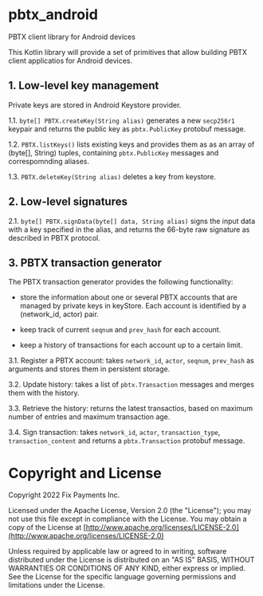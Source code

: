 # pbtx_android
PBTX client library for Android devices

This Kotlin library will provide a set of primitives that allow building PBTX client applicatios for Android devices.

## 1. Low-level key management

Private keys are stored in Android Keystore provider. 

1.1. `byte[] PBTX.createKey(String alias)` generates a new `secp256r1` keypair and returns the public key as `pbtx.PublicKey` protobuf message.

1.2. `PBTX.listKeys()` lists existing keys and provides them as as an array of (byte[], String) tuples, containing `pbtx.PublicKey` messages and correspomnding aliases.

1.3. `PBTX.deleteKey(String alias)` deletes a key from keystore.

## 2. Low-level signatures

2.1. `byte[] PBTX.signData(byte[] data, String alias)` signs the input data with a key specified in the alias, and returns the 66-byte raw signature as described in PBTX protocol.

## 3. PBTX transaction generator

The PBTX transaction generator provides the following functionality:

* store the information about one or several PBTX accounts that are managed by private keys in keyStore. Each account is identified by a (network_id, actor) pair.

* keep track of current `seqnum` and `prev_hash` for each account.

* keep a history of transactions for each account up to a certain limit.


3.1. Register a PBTX account: takes `network_id`, `actor`, `seqnum`, `prev_hash` as arguments and stores them in persistent storage.

3.2. Update history: takes a list of `pbtx.Transaction` messages and merges them with the history.

3.3. Retrieve the history: returns the latest transactios, based on maximum number of entries and maximum transaction age.

3.4. Sign transaction: takes `network_id`, `actor`, `transaction_type`, `transaction_content` and returns a `pbtx.Transaction` protobuf message.



Copyright and License
=====================

Copyright 2022 Fix Payments Inc.

Licensed under the Apache License, Version 2.0 (the "License"); you
may not use this file except in compliance with the License.  You may
obtain a copy of the License at
[http://www.apache.org/licenses/LICENSE-2.0](http://www.apache.org/licenses/LICENSE-2.0)

Unless required by applicable law or agreed to in writing, software
distributed under the License is distributed on an "AS IS" BASIS,
WITHOUT WARRANTIES OR CONDITIONS OF ANY KIND, either express or
implied.  See the License for the specific language governing
permissions and limitations under the License.

